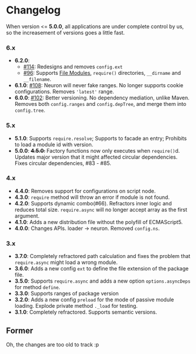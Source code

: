 # Changelog


When version <= **5.0.0**, all applications are under complete control by us, so the increasement of versions goes a little fast.

### 6.x

- **6.2.0**: 
  - [#114][114]: Redesigns and removes `config.ext`
  - [#96][96]: Supports [File Modules](http://nodejs.org/api/modules.html#modules_file_modules), `require()` directories, `__dirname` and `__filename`.
- **6.1.0**: [#108][108]: Neuron will never fake ranges. No longer supports cookie configurations. Removes `'latest'` range.
- **6.0.0**: [#102][102]: Better versioning. No dependency mediation, unlike Maven. Removes both `config.ranges` and `config.depTree`, and merge them into `config.tree`.

### 5.x

- **5.1.0**: Supports `require.resolve`; Supports to facade an entry; Prohibits to load a module id with version.
- **5.0.0**: <del>**4.5.0**:</del> Factory functions now only executes when `require()`d. Updates major version that it might affected circular dependencies. Fixes circular dependencies, #83 - #85.

### 4.x

- **4.4.0**: Removes support for configurations on script node.
- **4.3.0**: `require` method will throw an error if module is not found.
- **4.2.0**: Supports dynamic combo(#66). Refractors inner logic and reduces total size. `require.async` will no longer accept array as the first argument.
- **4.1.0**: Adds a new distribution file without the polyfill of ECMAScript5.
- **4.0.0**: Changes APIs. loader -> neuron. Removed `config.ns`.

### 3.x

- **3.7.0**: Completely refractored path calculation and fixes the problem that `require.async` might load a wrong module.
- **3.6.0**: Adds a new config `ext` to define the file extension of the package file.
- **3.5.0**: Supports `require.async` and adds a new option `options.asyncDeps` for method `define`.
- **3.3.0**: Supports ranges of package version
- **3.2.0**: Adds a new config `preload` for the mode of passive module loading. Explode private method `._load` for testing.
- **3.1.0**: Completely refractored. Supports semantic versions.

## Former

Oh, the changes are too old to track :p

[96]: https://github.com/kaelzhang/neuron/issues/114
[114]: https://github.com/kaelzhang/neuron/issues/114
[108]: https://github.com/kaelzhang/neuron/issues/108
[102]: https://github.com/kaelzhang/neuron/issues/102
